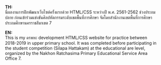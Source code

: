 **TH:**  
นี่ผลงานการฝึกพัฒนาเว็บไซต์ครั้งแรกด้วย HTML/CSS ระหว่างปี พ.ศ. 2561-2562 ช่วงประถมปลาย ก่อนเข้าร่วมแข่งขันศิลปหัตกรรมระดับเขตพื้นที่การศึกษา จัดโดยสำนักงานเขตพื้นที่การศึกษาประถมศึกษานครราชสีมาเขต 7 

**EN:**  
This is my ดรพหะ development HTML/CSS website for practice between 2018-2019 in upper primary school. 
It was completed before participating in the student competition (Silapa Hattakam)
at the educational are level, organized by the Nakhon Ratchasima Primary Educational Service Area Office 7.
